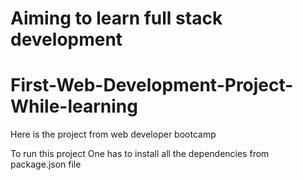 # Aiming to learn full stack development

# First-Web-Development-Project-While-learning

Here is the project from web developer bootcamp

To run this project One has to install all the dependencies from package.json file
